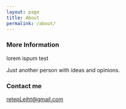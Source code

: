 ```yaml
---
layout: page
title: About
permalink: /about/
---
```



### More Information

lorem ispum test

Just another person with ideas and opinions.

### Contact me

[retepLeiht@gmail.com](mailto:retepLeiht@gmail.com)